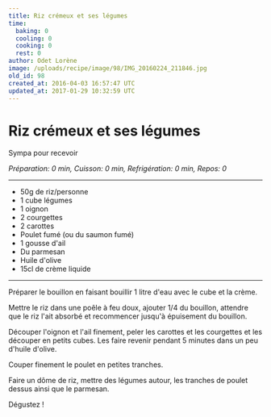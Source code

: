 ```yaml
---
title: Riz crémeux et ses légumes
time:
  baking: 0
  cooling: 0
  cooking: 0
  rest: 0
author: Odet Lorène
image: /uploads/recipe/image/98/IMG_20160224_211846.jpg
old_id: 98
created_at: 2016-04-03 16:57:47 UTC
updated_at: 2017-01-29 10:32:59 UTC
---
```


# Riz crémeux et ses légumes

Sympa pour recevoir

_Préparation: 0 min, Cuisson: 0 min, Refrigération: 0 min, Repos: 0_

---

- 50g de riz/personne
- 1 cube légumes
- 1 oignon
- 2 courgettes
- 2 carottes
- Poulet fumé (ou du saumon fumé)
- 1 gousse d'ail
- Du parmesan
- Huile d'olive
- 15cl de crème liquide

---

Préparer le bouillon en faisant bouillir 1 litre d'eau avec le cube et la crème.

Mettre le riz dans une poêle à feu doux, ajouter 1/4 du bouillon, attendre que le riz l'ait absorbé et recommencer jusqu'à épuisement du bouillon.

Découper l'oignon et l'ail finement, peler les carottes et les courgettes et les découper en petits cubes. Les faire revenir pendant 5 minutes dans un peu d'huile d'olive.

Couper finement le poulet en petites tranches.

Faire un dôme de riz, mettre des légumes autour, les tranches de poulet dessus ainsi que le parmesan.

Dégustez !
